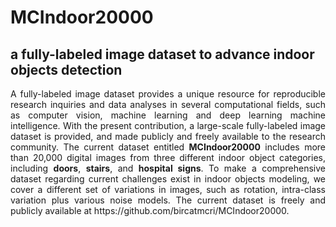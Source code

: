 # MCIndoor20000
## a fully-labeled image dataset to advance indoor objects detection
<p align="justify">A fully-labeled image dataset provides a unique resource for reproducible research inquiries and data analyses in several computational fields, such as computer vision, machine learning and deep learning machine intelligence. With the present contribution, a large-scale fully-labeled image dataset is provided, and made publicly and freely available to the research community. The current dataset entitled <strong>MCIndoor20000</strong> includes more than 20,000 digital images from three different indoor object categories, including <strong>doors</strong>, <strong>stairs</strong>, and <strong>hospital signs</strong>. To make a comprehensive dataset regarding current challenges exist in indoor objects modeling, we cover a different set of variations in images, such as rotation, intra-class variation plus various noise models. The current dataset is freely and publicly available at https://github.com/bircatmcri/MCIndoor20000.</p>
